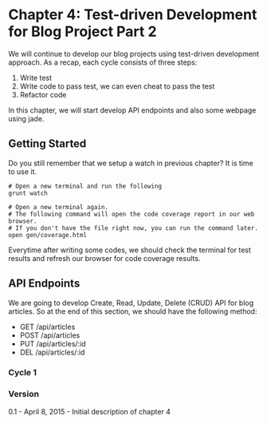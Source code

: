 Chapter 4: Test-driven Development for Blog Project Part 2
==========================================================

We will continue to develop our blog projects using test-driven development approach. As a recap, each cycle consists of three steps:

1. Write test 
2. Write code to pass test, we can even cheat to pass the test
3. Refactor code

In this chapter, we will start develop API endpoints and also some webpage using jade. 

## Getting Started

Do you still remember that we setup a watch in previous chapter? It is time to use it.

```Shell
# Open a new terminal and run the following
grunt watch

# Open a new terminal again.
# The following command will open the code coverage report in our web browser.
# If you don't have the file right now, you can run the command later.
open gen/coverage.html
```

Everytime after writing some codes, we should check the terminal for test results and refresh our browser for code coverage results. 

## API Endpoints

We are going to develop Create, Read, Update, Delete (CRUD) API for blog articles. So at the end of this section, we should have the following method:

- GET /api/articles
- POST /api/articles
- PUT /api/articles/:id
- DEL /api/articles/:id

### Cycle 1



### Version

0.1 - April 8, 2015 - Initial description of chapter 4
